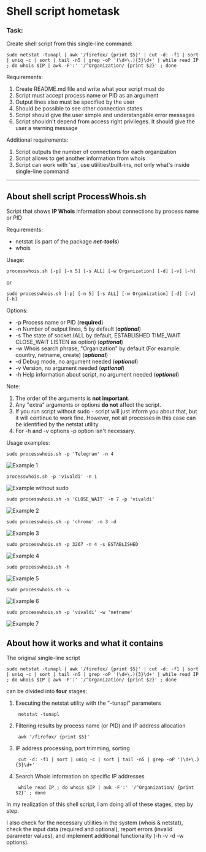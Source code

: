# Shell script hometask

### Task:

Create shell script from this single-line command:

    sudo netstat -tunapl | awk '/firefox/ {print $5}' | cut -d: -f1 | sort | uniq -c | sort | tail -n5 | grep -oP '(\d+\.){3}\d+' | while read IP ; do whois $IP | awk -F':' '/^Organization/ {print $2}' ; done

Requirements:
1. Create README.md file and write what your script must do
2. Script must accept process name or PID as an argument
3. Output lines also must be specified by the user
4. Should be possible to see other connection states
5. Script should give the user simple and understangable error messages
6. Script shouldn't depend from access right privileges. It should give the user a warning message

Additional requirements:
1. Script outputs the number of connections for each organization
2. Script allows to get another information from whois
3. Script can work with 'ss', use utilities\built-ins, not only what's inside single-line command

---
## About shell script ProcessWhois.sh

Script that shows **IP Whois** information about connections by process name or PID

Requirements:
+ netstat (is part of the package ***net-tools***)
+ whois

Usage:
    
    processwhois.sh [-p] [-n 5] [-s ALL] [-w Organization] [-d] [-v] [-h]
or

    sudo processwhois.sh [-p] [-n 5] [-s ALL] [-w Organization] [-d] [-v] [-h]

Options:
+ -p Process name or PID (**required**)
+ -n Number of output lines, 5 by default (***optional***)
+ -s The state of socket (ALL by default, ESTABLISHED TIME_WAIT CLOSE_WAIT LISTEN as option) (***optional***)
+ -w Whois search phrase, "Organization" by default (For example: country, netname, create) (***optional***)
+ -d Debug mode, no argument needed (***optional***)
+ -v Version, no argument needed (***optional***)
+ -h Help information about script, no argument needed (***optional***)

Note: 
1. The order of the arguments is **not important**.
2. Any "extra" arguments or options **do not** affect the script.
3. If you run script without sudo - script will just inform you about that, but it will continue to work fine. However, not all processes in this case can be identified by the netstat utility.
4. For -h and -v options -p option isn't necessary.


Usage examples:

    sudo processwhois.sh -p 'Telegram' -n 4

![Example 1](https://github.com/MikeKozhevnikov/devops-cource/blob/main/media/shell/processwhois1.png?raw=true)

    processwhois.sh -p 'vivaldi' -n 1

![Example without sudo ](https://github.com/MikeKozhevnikov/devops-cource/blob/main/media/shell/processwhois_sudo_note.png?raw=true)

    sudo processwhois.sh -s 'CLOSE_WAIT' -n 7 -p 'vivaldi' 

![Example 2](https://github.com/MikeKozhevnikov/devops-cource/blob/main/media/shell/processwhois2.png?raw=true)

    sudo processwhois.sh -p 'chrome' -n 3 -d

![Example 3](https://github.com/MikeKozhevnikov/devops-cource/blob/main/media/shell/processwhois3.gif?raw=true)

    sudo processwhois.sh -p 3267 -n 4 -s ESTABLISHED

![Example 4](https://github.com/MikeKozhevnikov/devops-cource/blob/main/media/shell/processwhois4.png?raw=true)

    sudo processwhois.sh -h

![Example 5](https://github.com/MikeKozhevnikov/devops-cource/blob/main/media/shell/processwhois5.png?raw=true)

    sudo processwhois.sh -v

![Example 6](https://github.com/MikeKozhevnikov/devops-cource/blob/main/media/shell/processwhois6.png?raw=true)

    sudo processwhois.sh -p 'vivaldi' -w 'netname'

![Example 7](https://github.com/MikeKozhevnikov/devops-cource/blob/main/media/shell/processwhois7.png?raw=true)

## About how it works and what it contains

The original single-line script
    
    sudo netstat -tunapl | awk '/firefox/ {print $5}' | cut -d: -f1 | sort | uniq -c | sort | tail -n5 | grep -oP '(\d+\.){3}\d+' | while read IP ; do whois $IP | awk -F':' '/^Organization/ {print $2}' ; done

can be divided into **four** stages:

1. Executing the netstat utility with the "-tunapl" parameters
   
        netstat -tunapl 
2. Filtering results by process name (or PID) and IP address allocation

        awk '/firefox/ {print $5}' 
3. IP address processing, port trimming, sorting

        cut -d: -f1 | sort | uniq -c | sort | tail -n5 | grep -oP '(\d+\.){3}\d+' 
4. Search Whois information on specific IP addresses

        while read IP ; do whois $IP | awk -F':' '/^Organization/ {print $2}' ; done

In my realization of this shell script, I am doing all of these stages, step by step.

I also check for the necessary utilities in the system (whois & netstat), check the input data (required and optional), report errors (invalid parameter values), and implement additional functionality (-h -v -d -w options).